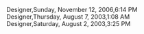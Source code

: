 ﻿Designer,Sunday, November 12, 2006,6:14 PM  Designer,Thursday, August 7, 2003,1:08 AM  Designer,Saturday, August 2, 2003,3:25 PM